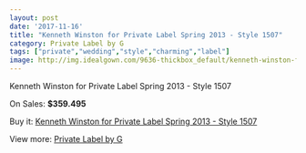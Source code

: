 ```yaml
---
layout: post
date: '2017-11-16'
title: "Kenneth Winston for Private Label Spring 2013 - Style 1507"
category: Private Label by G
tags: ["private","wedding","style","charming","label"]
image: http://img.idealgown.com/9636-thickbox_default/kenneth-winston-for-private-label-spring-2013-style-1507.jpg
---
```

Kenneth Winston for Private Label Spring 2013 - Style 1507

On Sales: **$359.495**
<a href="https://www.idealgown.com/en/private-label-by-g/3982-kenneth-winston-for-private-label-spring-2013-style-1507.html"><amp-img layout="responsive" width="600" height="600" src="//img.idealgown.com/9636-thickbox_default/kenneth-winston-for-private-label-spring-2013-style-1507.jpg" alt="Kenneth Winston for Private Label Spring 2013 - Style 1507 0" /></a>
<a href="https://www.idealgown.com/en/private-label-by-g/3982-kenneth-winston-for-private-label-spring-2013-style-1507.html"><amp-img layout="responsive" width="600" height="600" src="//img.idealgown.com/9637-thickbox_default/kenneth-winston-for-private-label-spring-2013-style-1507.jpg" alt="Kenneth Winston for Private Label Spring 2013 - Style 1507 1" /></a>

Buy it: [Kenneth Winston for Private Label Spring 2013 - Style 1507](https://www.idealgown.com/en/private-label-by-g/3982-kenneth-winston-for-private-label-spring-2013-style-1507.html "Kenneth Winston for Private Label Spring 2013 - Style 1507")

View more: [Private Label by G](https://www.idealgown.com/en/46-private-label-by-g "Private Label by G")